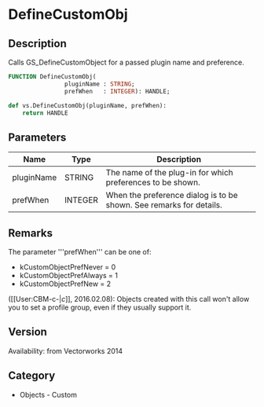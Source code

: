 # DefineCustomObj

## Description
Calls GS_DefineCustomObject for a passed plugin name and preference.

```pascal
FUNCTION DefineCustomObj(
				pluginName : STRING;
				prefWhen   : INTEGER): HANDLE;
```

```python
def vs.DefineCustomObj(pluginName, prefWhen):
    return HANDLE
```

## Parameters
|Name|Type|Description|
|---|---|---|
|pluginName|STRING|The name of the plug-in for which preferences to be shown.|
|prefWhen|INTEGER|When the preference dialog is to be shown. See remarks for details.|

## Remarks
The parameter '''prefWhen''' can be one of:
* kCustomObjectPrefNever 	= 0
* kCustomObjectPrefAlways 	= 1
* kCustomObjectPrefNew 		= 2

([[User:CBM-c-|_c_]], 2016.02.08): 
Objects created with this call won't allow you to set a profile group, even if they usually support it.

## Version
Availability: from Vectorworks 2014

## Category
* Objects - Custom

